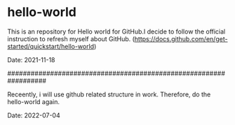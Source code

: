 # hello-world
This is an repository for Hello world for GitHub.I decide to follow the official instruction to refresh myself about GitHub. (https://docs.github.com/en/get-started/quickstart/hello-world) 

Date: 2021-11-18

##################################################################

Receently, i will use github related structure in work. Therefore, do the hello-world again. 

Date: 2022-07-04
